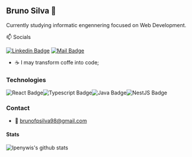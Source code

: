 ## Bruno Silva 👀

Currently studying informatic engennering focused on Web Development. 

:mailbox: Socials

 [![Linkedin Badge](https://img.shields.io/badge/-Bruno%20Silva-0e76a8?style=flat&labelColor=0e76a8&logo=linkedin&logoColor=white)](https://www.linkedin.com/in/brunofpsilva/) [![Mail Badge](https://img.shields.io/badge/-brunofpsilva98-c0392b?style=flat&labelColor=c0392b&logo=gmail&logoColor=white)](mailto:brunofpsilva98@gmail.com)

 - ☕ I may transform coffe into code;

 ### Technologies

 ![React Badge](https://img.shields.io/badge/-React-61DBFB?style=for-the-badge&labelColor=black&logo=react&logoColor=61DBFB)![Typescript Badge](https://img.shields.io/badge/-Typescript-007acc?style=for-the-badge&labelColor=black&logo=typescript&logoColor=007acc)![Java Badge](https://img.shields.io/badge/-JAVA-eee?style=for-the-badge&labelColor=black&logo=java&logoColor=007acc)![NestJS Badge](https://img.shields.io/badge/-NESTJS-red?style=for-the-badge&labelColor=black&logo=nestjs&logoColor=red)


### Contact

- :email: brunofpsilva98@gmail.com


#### Stats 



![Ipenywis's github stats](https://github-readme-stats.vercel.app/api?username=brunofpsilva&count_private=true&theme=tokyonight&hide=contribs,prs)

